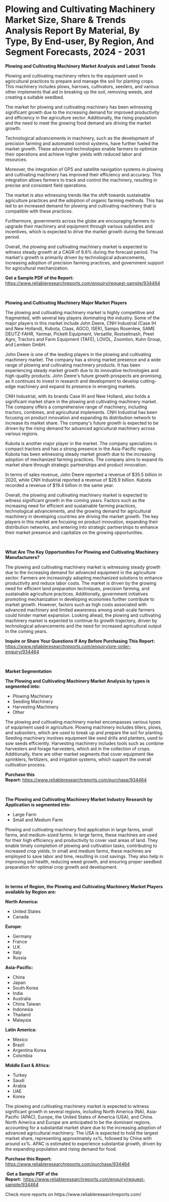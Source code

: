 <p><h1>Plowing and Cultivating Machinery Market Size, Share & Trends Analysis Report By Material, By Type, By End-user, By Region, And Segment Forecasts, 2024 - 2031</h1></p><p><strong>Plowing and Cultivating Machinery Market Analysis and Latest Trends</strong></p>
<p><p>Plowing and cultivating machinery refers to the equipment used in agricultural practices to prepare and manage the soil for planting crops. This machinery includes plows, harrows, cultivators, seeders, and various other implements that aid in breaking up the soil, removing weeds, and creating a suitable seedbed.</p><p>The market for plowing and cultivating machinery has been witnessing significant growth due to the increasing demand for improved productivity and efficiency in the agriculture sector. Additionally, the rising population and the need to meet the growing food demand are driving the market growth.</p><p>Technological advancements in machinery, such as the development of precision farming and automated control systems, have further fueled the market growth. These advanced technologies enable farmers to optimize their operations and achieve higher yields with reduced labor and resources.</p><p>Moreover, the integration of GPS and satellite navigation systems in plowing and cultivating machinery has improved their efficiency and accuracy. This integration allows farmers to track and control the machinery, resulting in precise and consistent field operations.</p><p>The market is also witnessing trends like the shift towards sustainable agriculture practices and the adoption of organic farming methods. This has led to an increased demand for plowing and cultivating machinery that is compatible with these practices.</p><p>Furthermore, governments across the globe are encouraging farmers to upgrade their machinery and equipment through various subsidies and incentives, which is expected to drive the market growth during the forecast period.</p><p>Overall, the plowing and cultivating machinery market is expected to witness steady growth at a CAGR of 8.6% during the forecast period. The market's growth is primarily driven by technological advancements, increasing adoption of precision farming practices, and government support for agricultural mechanization.</p></p>
<p><strong>Get a Sample PDF of the Report:&nbsp;</strong> <a href="https://www.reliableresearchreports.com/enquiry/request-sample/934464">https://www.reliableresearchreports.com/enquiry/request-sample/934464</a></p>
<p>&nbsp;</p>
<p><strong>Plowing and Cultivating Machinery Major Market Players</strong></p>
<p><p>The plowing and cultivating machinery market is highly competitive and fragmented, with several key players dominating the industry. Some of the major players in this market include John Deere, CNH Industrial (Case IH and New Holland), Kubota, Claas, AGCO, ISEKI, Sampo Rosenlew, SAME DEUTZ-FAHR, Yanmar, Pickett Equipment, Versatile, Rostselmash, Preet Agro, Tractors and Farm Equipment (TAFE), LOVOL, Zoomlion, Kuhn Group, and Lemken GmbH.</p><p>John Deere is one of the leading players in the plowing and cultivating machinery market. The company has a strong market presence and a wide range of plowing and cultivating machinery products. It has been experiencing steady market growth due to its innovative technologies and high-quality products. John Deere's future growth prospects are promising, as it continues to invest in research and development to develop cutting-edge machinery and expand its presence in emerging markets.</p><p>CNH Industrial, with its brands Case IH and New Holland, also holds a significant market share in the plowing and cultivating machinery market. The company offers a comprehensive range of machinery, including tractors, combines, and agricultural implements. CNH Industrial has been focusing on product innovation and expanding its distribution network to increase its market share. The company's future growth is expected to be driven by the rising demand for advanced agricultural machinery across various regions.</p><p>Kubota is another major player in the market. The company specializes in compact tractors and has a strong presence in the Asia-Pacific region. Kubota has been witnessing steady market growth due to the increasing adoption of mechanized farming practices. The company aims to expand its market share through strategic partnerships and product innovation.</p><p>In terms of sales revenue, John Deere reported a revenue of $35.5 billion in 2020, while CNH Industrial reported a revenue of $26.9 billion. Kubota recorded a revenue of $19.4 billion in the same year.</p><p>Overall, the plowing and cultivating machinery market is expected to witness significant growth in the coming years. Factors such as the increasing need for efficient and sustainable farming practices, technological advancements, and the growing demand for agricultural machinery in developing countries are driving the market growth. The key players in this market are focusing on product innovation, expanding their distribution networks, and entering into strategic partnerships to enhance their market presence and capitalize on the growing opportunities.</p></p>
<p>&nbsp;</p>
<p><strong>What Are The Key Opportunities For Plowing and Cultivating Machinery Manufacturers?</strong></p>
<p><p>The plowing and cultivating machinery market is witnessing steady growth due to the increasing demand for advanced equipment in the agriculture sector. Farmers are increasingly adopting mechanized solutions to enhance productivity and reduce labor costs. The market is driven by the growing need for efficient land preparation techniques, precision farming, and sustainable agriculture practices. Additionally, government initiatives promoting mechanization in developing economies further contribute to market growth. However, factors such as high costs associated with advanced machinery and limited awareness among small-scale farmers could hinder market expansion. Looking ahead, the plowing and cultivating machinery market is expected to continue its growth trajectory, driven by technological advancements and the need for increased agricultural output in the coming years.</p></p>
<p><strong>Inquire or Share Your Questions If Any Before Purchasing This Report:</strong> <a href="https://www.reliableresearchreports.com/enquiry/pre-order-enquiry/934464">https://www.reliableresearchreports.com/enquiry/pre-order-enquiry/934464</a></p>
<p>&nbsp;</p>
<p><strong>Market Segmentation</strong></p>
<p><strong>The Plowing and Cultivating Machinery Market Analysis by types is segmented into:</strong></p>
<p><ul><li>Plowing Machinery</li><li>Seeding Machinery</li><li>Harvesting Machinery</li><li>Other</li></ul></p>
<p><p>The plowing and cultivating machinery market encompasses various types of equipment used in agriculture. Plowing machinery includes tillers, plows, and subsoilers, which are used to break up and prepare the soil for planting. Seeding machinery involves equipment like seed drills and planters, used to sow seeds efficiently. Harvesting machinery includes tools such as combine harvesters and forage harvesters, which aid in the collection of crops. Additionally, there are other market segments that cover equipment like sprinklers, fertilizers, and irrigation systems, which support the overall cultivation process.</p></p>
<p><strong>Purchase this Report:&nbsp;</strong><a href="https://www.reliableresearchreports.com/purchase/934464">https://www.reliableresearchreports.com/purchase/934464</a></p>
<p>&nbsp;</p>
<p><strong>The Plowing and Cultivating Machinery Market Industry Research by Application is segmented into:</strong></p>
<p><ul><li>Large Farm</li><li>Small and Medium Farm</li></ul></p>
<p><p>Plowing and cultivating machinery find application in large farms, small farms, and medium-sized farms. In large farms, these machines are used for their high efficiency and productivity to cover vast areas of land. They enable timely completion of plowing and cultivation tasks, contributing to increased crop yields. In small and medium farms, these machines are employed to save labor and time, resulting in cost savings. They also help in improving soil health, reducing weed growth, and ensuring proper seedbed preparation for optimal crop growth and development.</p></p>
<p>&nbsp;</p>
<p><strong>In terms of Region, the Plowing and Cultivating Machinery Market Players available by Region are:</strong></p>
<p>
    <p> <strong> North America: </strong>
        <ul>
            <li>United States</li>
            <li>Canada</li>
        </ul>
        </p> 
    <p> <strong> Europe: </strong>
        <ul>
            <li>Germany</li>
            <li>France</li>
            <li>U.K.</li>
            <li>Italy</li>
            <li>Russia</li>
        </ul>
        </p> 
    <p> <strong> Asia-Pacific: </strong>
        <ul>
            <li>China</li>
            <li>Japan</li>
            <li>South Korea</li>
            <li>India</li>
            <li>Australia</li>
            <li>China Taiwan</li>
            <li>Indonesia</li>
            <li>Thailand</li>
            <li>Malaysia</li>
        </ul>
        </p> 
    <p> <strong> Latin America: </strong>
        <ul>
            <li>Mexico</li>
            <li>Brazil</li>
            <li>Argentina Korea</li>
            <li>Colombia</li>
        </ul>
        </p> 
    <p> <strong> Middle East & Africa: </strong>
        <ul>
            <li>Turkey</li>
            <li>Saudi</li>
            <li>Arabia</li>
            <li>UAE</li>
            <li>Korea</li>
        </ul>
    </p>
    </p>
<p><p>The plowing and cultivating machinery market is expected to witness significant growth in several regions, including North America (NA), Asia-Pacific (APAC), Europe, the United States of America (USA), and China. North America and Europe are anticipated to be the dominant regions, accounting for a substantial market share due to the increasing adoption of advanced agricultural machinery. The USA is expected to hold the largest market share, representing approximately xx%, followed by China with around xx%. APAC is estimated to experience substantial growth, driven by the expanding population and rising demand for food.</p></p>
<p><strong>Purchase this Report: </strong><a href="https://www.reliableresearchreports.com/purchase/934464">https://www.reliableresearchreports.com/purchase/934464</a></p>
<p>&nbsp;<strong>Get a Sample PDF of the Report:&nbsp;&nbsp;</strong><a href="https://www.reliableresearchreports.com/enquiry/request-sample/934464">https://www.reliableresearchreports.com/enquiry/request-sample/934464</a></p>
<p><strong></strong></p>
<p>Check more reports on https://www.reliableresearchreports.com/</p>